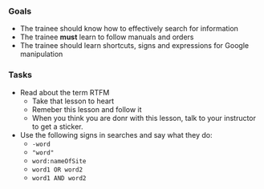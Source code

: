 ### Goals
- The trainee should know how to effectively search for information
- The trainee **must** learn to follow manuals and orders
- The trainee should learn shortcuts, signs and expressions for Google manipulation

### Tasks
- Read about the term RTFM
  - Take that lesson to heart
  - Remeber this lesson and follow it
  - When you think you are donr with this lesson, talk to your instructor to get a sticker.
- Use the following signs in searches and say what they do:
  - `-word`
  - `"word"`
  - `word:nameOfSite`
  - `word1 OR word2`
  - `word1 AND word2`
